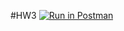 #HW3
[![Run in Postman](https://run.pstmn.io/button.svg)](https://app.getpostman.com/run-collection/fcee7bbdad8cc0189967#?env%5BHW3%5D=W10=)
